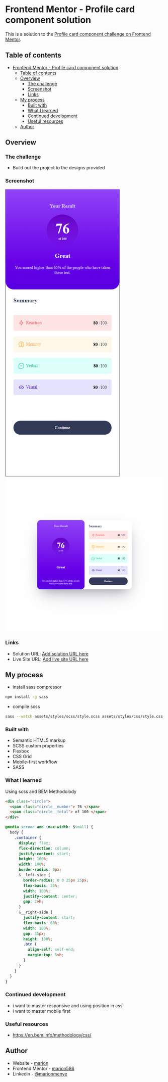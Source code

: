 # Frontend Mentor - Profile card component solution

This is a solution to the [Profile card component challenge on Frontend Mentor](https://www.frontendmentor.io/challenges/profile-card-component-cfArpWshJ).

## Table of contents

- [Frontend Mentor - Profile card component solution](#frontend-mentor---profile-card-component-solution)
  - [Table of contents](#table-of-contents)
  - [Overview](#overview)
    - [The challenge](#the-challenge)
    - [Screenshot](#screenshot)
    - [Links](#links)
  - [My process](#my-process)
    - [Built with](#built-with)
    - [What I learned](#what-i-learned)
    - [Continued development](#continued-development)
    - [Useful resources](#useful-resources)
  - [Author](#author)

## Overview

### The challenge

- Build out the project to the designs provided

### Screenshot

![](./screenshot1.png)
![](./screenshot2.png)

### Links

- Solution URL: [Add solution URL here](https://your-solution-url.com)
- Live Site URL: [Add live site URL here](https://your-live-site-url.com)

## My process

- install sass compressor

```bash
npm install -g sass
```

- compile scss

```bash
sass --watch assets/styles/scss/style.scss assets/styles/css/style.css
```

### Built with

- Semantic HTML5 markup
- SCSS custom properties
- Flexbox
- CSS Grid
- Mobile-first workflow
- SASS

### What I learned

Using scss and BEM Methodolody

```html
<div class="circle">
  <span class="circle__number"> 76 </span>
  <span class="circle__total"> of 100 </span>
</div>
```

```css
@media screen and (max-width: $small) {
  body {
    .container {
      display: flex;
      flex-direction: column;
      justify-content: start;
      height: 100%;
      width: 100%;
      border-radius: 0px;
      &__left-side {
        border-radius: 0 0 25px 25px;
        flex-basis: 35%;
        width: 100%;
        justify-content: center;
        gap: 2vh;
      }
      &__right-side {
        justify-content: start;
        flex-basis: 60%;
        width: 100%;
        gap: 35px;
        height: 100%;
        .btn {
          align-self: self-end;
          margin-top: 5vh;
        }
      }
    }
  }
}
```

### Continued development

- i want to master responsive and using position in css
- i want to master mobile first

### Useful resources

- <https://en.bem.info/methodology/css/>

## Author

- Website - [marion](https://personnal-portfolio-react.vercel.app/)
- Frontend Mentor - [marion586](https://www.frontendmentor.io/profile/marion586)
- Linkedin - [@marionmenye](https://www.linkedin.com/in/rakotomandimby-marion-menye-08a186287/)
